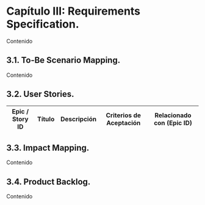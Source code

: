 # Capítulo III: Requirements Specification.

Contenido

## 3.1. To-Be Scenario Mapping.

Contenido

## 3.2. User Stories. 

| **Epic / Story ID** | **Título** | **Descripción** | **Criterios de Aceptación** | **Relacionado con (Epic ID)** |
| ------------------- | ---------- | --------------- | --------------------------- | ----------------------------- |

## 3.3. Impact Mapping.

Contenido

## 3.4. Product Backlog.

Contenido
